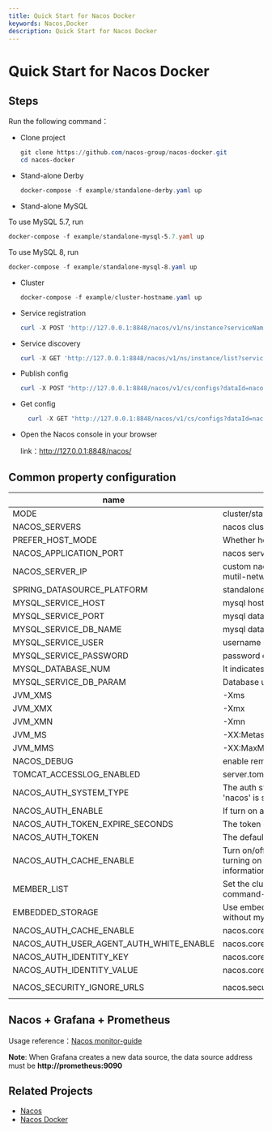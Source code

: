 ```yaml
---
title: Quick Start for Nacos Docker
keywords: Nacos,Docker
description: Quick Start for Nacos Docker
---
```


# Quick Start for Nacos Docker

## Steps

Run the following command：

* Clone project

  ```powershell
  git clone https://github.com/nacos-group/nacos-docker.git
  cd nacos-docker
  ```


* Stand-alone Derby

  ```powershell
  docker-compose -f example/standalone-derby.yaml up
  ```

* Stand-alone MySQL

 To use MySQL 5.7, run

  ```powershell
  docker-compose -f example/standalone-mysql-5.7.yaml up
  ```

 To use MySQL 8, run

  ```powershell
  docker-compose -f example/standalone-mysql-8.yaml up
  ```

* Cluster

  ```powershell
  docker-compose -f example/cluster-hostname.yaml up 
  ```


* Service registration

  ```powershell
  curl -X POST 'http://127.0.0.1:8848/nacos/v1/ns/instance?serviceName=nacos.naming.serviceName&ip=20.18.7.10&port=8080'
  ```
* Service discovery

    ```powershell
    curl -X GET 'http://127.0.0.1:8848/nacos/v1/ns/instance/list?serviceName=nacos.naming.serviceName'
    ```
* Publish config

  ```powershell
  curl -X POST "http://127.0.0.1:8848/nacos/v1/cs/configs?dataId=nacos.cfg.dataId&group=test&content=helloWorld"
  ```
* Get config

  ```powershell
    curl -X GET "http://127.0.0.1:8848/nacos/v1/cs/configs?dataId=nacos.cfg.dataId&group=test"
  ```
* Open the Nacos console in your browser

  link：http://127.0.0.1:8848/nacos/

## Common property configuration 

| name                          | description                            | option                                 |
| ----------------------------- | -------------------------------------- | -------------------------------------- |
| MODE                          | cluster/standalone                     | cluster/standalone default **cluster** |
| NACOS_SERVERS                 | nacos cluster address        | eg. ip1:port1 ip2:port2 ip3:port3             |
| PREFER_HOST_MODE              | Whether hostname are supported         | hostname/ip default **ip**             |
| NACOS_APPLICATION_PORT             | nacos server port                      | default **8848**                       |
| NACOS_SERVER_IP             | custom nacos server ip when network was mutil-network                      |                         |
| SPRING_DATASOURCE_PLATFORM    | standalone support mysql               | mysql / empty default empty            |
| MYSQL_SERVICE_HOST | mysql  host |  |
| MYSQL_SERVICE_PORT | mysql  database port | default : **3306** |
| MYSQL_SERVICE_DB_NAME | mysql  database name |  |
| MYSQL_SERVICE_USER | username of  database |  |
| MYSQL_SERVICE_PASSWORD | password of  database |  |
| MYSQL_DATABASE_NUM      | It indicates the number of database             | default :**1**                      |
| MYSQL_SERVICE_DB_PARAM      | Database url parameter             |default:**characterEncoding=utf8&connectTimeout=1000&socketTimeout=3000&autoReconnect=true&useSSL=false**                      |
| JVM_XMS      |  -Xms             | default :1g                          |
| JVM_XMX      |  -Xmx            | default :1g                          |
| JVM_XMN      |  -Xmn           | default :512m                          |
| JVM_MS      |  -XX:MetaspaceSize          | default :128m                          |
| JVM_MMS      |  -XX:MaxMetaspaceSize          | default :320m                          |
| NACOS_DEBUG      |  enable remote debug          | y/n default :n                          |
| TOMCAT_ACCESSLOG_ENABLED      |  server.tomcat.accesslog.enabled         | default :false                          |
| NACOS_AUTH_SYSTEM_TYPE      |  The auth system to use, currently only 'nacos' is supported        | default :nacos                          |
| NACOS_AUTH_ENABLE      |  If turn on auth system        | default :false                          |
| NACOS_AUTH_TOKEN_EXPIRE_SECONDS      |  The token expiration in seconds        | default :18000                          |
| NACOS_AUTH_TOKEN      |  The default token        | default :SecretKey012345678901234567890123456789012345678901234567890123456789                          |
| NACOS_AUTH_CACHE_ENABLE      |  Turn on/off caching of auth information. By turning on this switch, the update of auth information would have a 15 seconds delay.        | default : false                          |
| MEMBER_LIST      |  Set the cluster list with a configuration file or command-line argument        | eg:192.168.16.101:8847?raft_port=8807,192.168.16.101?raft_port=8808,192.168.16.101:8849?raft_port=8809                          |
| EMBEDDED_STORAGE      |    Use embedded storage in cluster mode without mysql      | `embedded` default : none                          |
| NACOS_AUTH_CACHE_ENABLE      |    nacos.core.auth.caching.enabled      |  default : false                          |
| NACOS_AUTH_USER_AGENT_AUTH_WHITE_ENABLE      |    nacos.core.auth.enable.userAgentAuthWhite      |  default : false                          |
| NACOS_AUTH_IDENTITY_KEY      |    nacos.core.auth.server.identity.key      |  default : serverIdentity                          |
| NACOS_AUTH_IDENTITY_VALUE      |    nacos.core.auth.server.identity.value      |  default : security                          |
| NACOS_SECURITY_IGNORE_URLS      |    nacos.security.ignore.urls      |  default : `/,/error,/**/*.css,/**/*.js,/**/*.html,/**/*.map,/**/*.svg,/**/*.png,/**/*.ico,/console-fe/public/**,/v1/auth/**,/v1/console/health/**,/actuator/**,/v1/console/server/**`                          |


## Nacos + Grafana + Prometheus
Usage reference：[Nacos monitor-guide](https://nacos.io/zh-cn/docs/monitor-guide.html)

**Note**:  When Grafana creates a new data source, the data source address must be **http://prometheus:9090**

## Related Projects

* [Nacos](https://github.com/alibaba/nacos)
* [Nacos Docker](https://github.com/nacos-group/nacos-docker)
